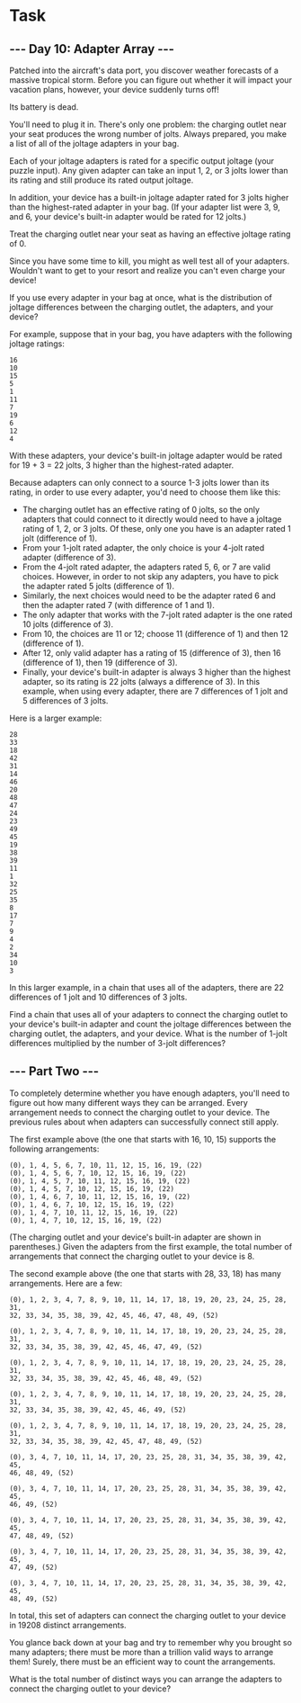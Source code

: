 # Task

## --- Day 10: Adapter Array ---
Patched into the aircraft's data port, you discover weather forecasts of a
massive tropical storm. Before you can figure out whether it will impact your
vacation plans, however, your device suddenly turns off!

Its battery is dead.

You'll need to plug it in. There's only one problem: the charging outlet near
your seat produces the wrong number of jolts. Always prepared, you make a list
of all of the joltage adapters in your bag.

Each of your joltage adapters is rated for a specific output joltage (your
puzzle input). Any given adapter can take an input 1, 2, or 3 jolts lower
than its rating and still produce its rated output joltage.

In addition, your device has a built-in joltage adapter rated for 3 jolts
higher than the highest-rated adapter in your bag. (If your adapter list were
3, 9, and 6, your device's built-in adapter would be rated for 12 jolts.)

Treat the charging outlet near your seat as having an effective joltage rating
of 0.

Since you have some time to kill, you might as well test all of your adapters.
Wouldn't want to get to your resort and realize you can't even charge your
device!

If you use every adapter in your bag at once, what is the distribution of
joltage differences between the charging outlet, the adapters, and your device?

For example, suppose that in your bag, you have adapters with the following
joltage ratings:

```
16
10
15
5
1
11
7
19
6
12
4
```

With these adapters, your device's built-in joltage adapter would be rated for
19 + 3 = 22 jolts, 3 higher than the highest-rated adapter.

Because adapters can only connect to a source 1-3 jolts lower than its rating,
in order to use every adapter, you'd need to choose them like this:

- The charging outlet has an effective rating of 0 jolts, so the only adapters
  that could connect to it directly would need to have a joltage rating of 1,
  2, or 3 jolts. Of these, only one you have is an adapter rated 1 jolt
  (difference of 1).
- From your 1-jolt rated adapter, the only choice is your 4-jolt rated adapter
  (difference of 3).
- From the 4-jolt rated adapter, the adapters rated 5, 6, or 7 are valid
  choices. However, in order to not skip any adapters, you have to pick the
  adapter rated 5 jolts (difference of 1).
- Similarly, the next choices would need to be the adapter rated 6 and then the
  adapter rated 7 (with difference of 1 and 1).
- The only adapter that works with the 7-jolt rated adapter is the one rated 10
  jolts (difference of 3).
- From 10, the choices are 11 or 12; choose 11 (difference of 1) and then 12
  (difference of 1).
- After 12, only valid adapter has a rating of 15 (difference of 3), then 16
  (difference of 1), then 19 (difference of 3).
- Finally, your device's built-in adapter is always 3 higher than the highest
  adapter, so its rating is 22 jolts (always a difference of 3). In this
  example, when using every adapter, there are 7 differences of 1 jolt and 5
  differences of 3 jolts.

Here is a larger example:

```
28
33
18
42
31
14
46
20
48
47
24
23
49
45
19
38
39
11
1
32
25
35
8
17
7
9
4
2
34
10
3
```
In this larger example, in a chain that uses all of the adapters, there are 22
differences of 1 jolt and 10 differences of 3 jolts.

Find a chain that uses all of your adapters to connect the charging outlet to
your device's built-in adapter and count the joltage differences between the
charging outlet, the adapters, and your device. What is the number of 1-jolt
differences multiplied by the number of 3-jolt differences?

## --- Part Two ---
To completely determine whether you have enough adapters, you'll need to figure
out how many different ways they can be arranged. Every arrangement needs to
connect the charging outlet to your device. The previous rules about when
adapters can successfully connect still apply.

The first example above (the one that starts with 16, 10, 15) supports the
following arrangements:

```
(0), 1, 4, 5, 6, 7, 10, 11, 12, 15, 16, 19, (22)
(0), 1, 4, 5, 6, 7, 10, 12, 15, 16, 19, (22)
(0), 1, 4, 5, 7, 10, 11, 12, 15, 16, 19, (22)
(0), 1, 4, 5, 7, 10, 12, 15, 16, 19, (22)
(0), 1, 4, 6, 7, 10, 11, 12, 15, 16, 19, (22)
(0), 1, 4, 6, 7, 10, 12, 15, 16, 19, (22)
(0), 1, 4, 7, 10, 11, 12, 15, 16, 19, (22)
(0), 1, 4, 7, 10, 12, 15, 16, 19, (22)
```

(The charging outlet and your device's built-in adapter are shown in
parentheses.) Given the adapters from the first example, the total number of
arrangements that connect the charging outlet to your device is 8.

The second example above (the one that starts with 28, 33, 18) has many
arrangements. Here are a few:

```
(0), 1, 2, 3, 4, 7, 8, 9, 10, 11, 14, 17, 18, 19, 20, 23, 24, 25, 28, 31,
32, 33, 34, 35, 38, 39, 42, 45, 46, 47, 48, 49, (52)

(0), 1, 2, 3, 4, 7, 8, 9, 10, 11, 14, 17, 18, 19, 20, 23, 24, 25, 28, 31,
32, 33, 34, 35, 38, 39, 42, 45, 46, 47, 49, (52)

(0), 1, 2, 3, 4, 7, 8, 9, 10, 11, 14, 17, 18, 19, 20, 23, 24, 25, 28, 31,
32, 33, 34, 35, 38, 39, 42, 45, 46, 48, 49, (52)

(0), 1, 2, 3, 4, 7, 8, 9, 10, 11, 14, 17, 18, 19, 20, 23, 24, 25, 28, 31,
32, 33, 34, 35, 38, 39, 42, 45, 46, 49, (52)

(0), 1, 2, 3, 4, 7, 8, 9, 10, 11, 14, 17, 18, 19, 20, 23, 24, 25, 28, 31,
32, 33, 34, 35, 38, 39, 42, 45, 47, 48, 49, (52)

(0), 3, 4, 7, 10, 11, 14, 17, 20, 23, 25, 28, 31, 34, 35, 38, 39, 42, 45,
46, 48, 49, (52)

(0), 3, 4, 7, 10, 11, 14, 17, 20, 23, 25, 28, 31, 34, 35, 38, 39, 42, 45,
46, 49, (52)

(0), 3, 4, 7, 10, 11, 14, 17, 20, 23, 25, 28, 31, 34, 35, 38, 39, 42, 45,
47, 48, 49, (52)

(0), 3, 4, 7, 10, 11, 14, 17, 20, 23, 25, 28, 31, 34, 35, 38, 39, 42, 45,
47, 49, (52)

(0), 3, 4, 7, 10, 11, 14, 17, 20, 23, 25, 28, 31, 34, 35, 38, 39, 42, 45,
48, 49, (52)
```
In total, this set of adapters can connect the charging outlet to your device
in 19208 distinct arrangements.

You glance back down at your bag and try to remember why you brought so many
adapters; there must be more than a trillion valid ways to arrange them!
Surely, there must be an efficient way to count the arrangements.

What is the total number of distinct ways you can arrange the adapters to
connect the charging outlet to your device?



